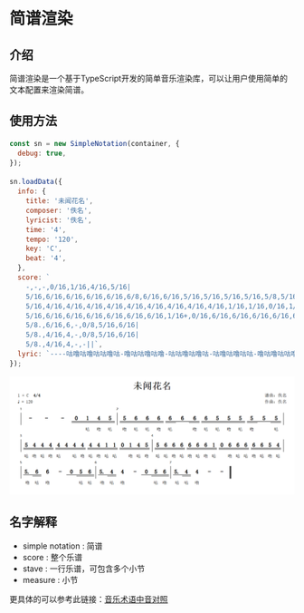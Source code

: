 # 简谱渲染

## 介绍

简谱渲染是一个基于TypeScript开发的简单音乐渲染库，可以让用户使用简单的文本配置来渲染简谱。

## 使用方法

```javascript
const sn = new SimpleNotation(container, {
  debug: true,
});

sn.loadData({
  info: {
    title: '未闻花名',
    composer: '佚名',
    lyricist: '佚名',
    time: '4',
    tempo: '120',
    key: 'C',
    beat: '4',
  },
  score: `
    -,-,-,0/16,1/16,4/16,5/16|
    5/16,6/16,6/16,6/16,6/16,6/8,6/16,6/16,5/16,5/16,5/16,5/16,5/8,5/16|
    5/16,4/16,4/16,4/16,4/16,4/16,4/16,4/16,4/16,4/16,1/16,1/16,0/16,1/16,4/16,5/16|
    5/16,6/16,6/16,6/16,6/16,6/16,6/16,1/16+,0/16,6/16,6/16,6/16,6/16,6/16,5/16,4/16|
    5/8.,6/16,6,-,0/8,5/16,6/16|
    5/8.,4/16,4,-,0/8,5/16,6/16|
    5/8.,4/16,4,-,-||`,
  lyric: `----咕噜咕噜咕咕噜咕-噜咕咕噜咕噜-咕咕噜咕噜咕-咕噜咕噜咕咕-噜咕噜咕咕噜咕噜咕噜咕-噜咕咕噜咕噜咕噜咕噜--咕咕噜咕噜--咕噜咕咕噜`,
});
```

![渲染结果](https://raw.githubusercontent.com/Encaik/simple-notation/main/public/img/preview.png)

## 名字解释

- simple notation : 简谱
- score : 整个乐谱
- stave : 一行乐谱，可包含多个小节
- measure : 小节

更具体的可以参考此链接：[音乐术语中音对照](https://www.cnblogs.com/Stareven233/p/15755596.html)
